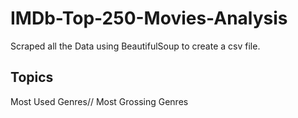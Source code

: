 # IMDb-Top-250-Movies-Analysis
Scraped all the Data using BeautifulSoup to create a csv file.

Topics
------------
Most Used Genres//
Most Grossing Genres
